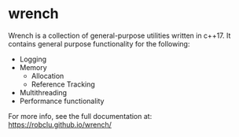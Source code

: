 # wrench

Wrench is a collection of general-purpose utilities written in c++17. It
contains general purpose functionality for the following:

* Logging
* Memory
  - Allocation
  - Reference Tracking
* Multithreading
* Performance functionality

For more info, see the full documentation at: https://robclu.github.io/wrench/



